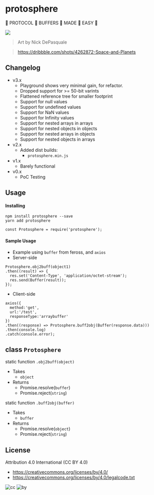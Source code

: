 # protosphere
:clap: PROTOCOL :clap: BUFFERS :clap: MADE :clap: EASY :clap:

![](https://cdn.dribbble.com/users/253615/screenshots/4262872/planet-_shot-03_1x.png)

> Art by Nick DePasquale

> https://dribbble.com/shots/4262872-Space-and-Planets

## Changelog

* v3.x
  * Playground shows very minimal gain, for refactor.
  * Dropped support for >= 50-bit varints
  * Flattened reference tree for smaller footprint
  * Support for null values
  * Support for undefined values
  * Support for NaN values
  * Support for Infinity values
  * Support for nested arrays in arrays
  * Support for nested objects in objects
  * Support for nested arrays in objects
  * Support for nested objects in arrays
* v2.x
  * Added dist builds:
    * `protosphere.min.js`
* v1.x
  * Barely functional
* v0.x
  * PoC Testing

## Usage

#### Installing

```
npm install protosphere --save
yarn add protosphere
```
```
const Protosphere = require('protosphere');
```

#### Sample Usage
* Example using `buffer` from feross, and `axios`
* Server-side
```
Protosphere.obj2buff(object1)
.then((result) => {
  res.set('Content-Type', 'application/octet-stream');
  res.send(Buffer(result));
});
```
* Client-side
```
axios({
  method:'get',
  url:'/test',
  responseType:'arraybuffer'
})
.then((response) => Protosphere.buff2obj(Buffer(response.data)))
.then(console.log)
.catch(console.error);
```

## class `Protosphere`

static function `.obj2buff(object)`
* Takes
  * `object`
* Returns
  * Promise.resolve(`buffer`)
  * Promise.reject(`string`)

static function `.buff2obj(buffer)`
* Takes
  * `buffer`
* Returns
  * Promise.resolve(`object`)
  * Promise.reject(`string`)

## License

Attribution 4.0 International (CC BY 4.0)

* https://creativecommons.org/licenses/by/4.0/
* https://creativecommons.org/licenses/by/4.0/legalcode.txt

![cc](https://creativecommons.org/images/deed/cc_blue_x2.png) ![by](https://creativecommons.org/images/deed/attribution_icon_blue_x2.png)
